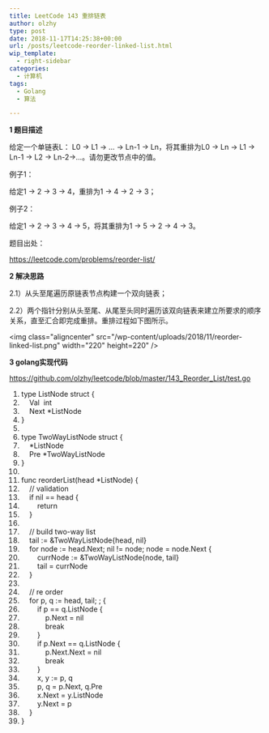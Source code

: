```yaml
---
title: LeetCode 143 重排链表
author: olzhy
type: post
date: 2018-11-17T14:25:38+00:00
url: /posts/leetcode-reorder-linked-list.html
wip_template:
  - right-sidebar
categories:
  - 计算机
tags:
  - Golang
  - 算法

---
```

**1 题目描述**
  
给定一个单链表L： L0 → L1 → … → Ln-1 → Ln，将其重排为L0 → Ln → L1 → Ln-1 → L2 → Ln-2→…。请勿更改节点中的值。

例子1：
  
给定1 -> 2 -> 3 -> 4，重排为1 -> 4 -> 2 -> 3；

例子2：
  
给定1 -> 2 -> 3 -> 4 -> 5，将其重排为1 -> 5 -> 2 -> 4 -> 3。

题目出处：
  
<a href="https://leetcode.com/problems/reorder-list/" target="_blank">https://leetcode.com/problems/reorder-list/</a>

**2 解决思路**
  
2.1）从头至尾遍历原链表节点构建一个双向链表；
  
2.2）两个指针分别从头至尾、从尾至头同时遍历该双向链表来建立所要求的顺序关系，直至汇合即完成重排。重排过程如下图所示。
  
<img class="aligncenter" src="/wp-content/uploads/2018/11/reorder-linked-list.png" width="220" height=220" />

**3 golang实现代码**
  
<a href="https://github.com/olzhy/leetcode/blob/master/143_Reorder_List/test.go" rel="noopener" target="_blank">https://github.com/olzhy/leetcode/blob/master/143_Reorder_List/test.go</a>

<div class="dp-highlighter">
  <div class="bar">
  </div>
  
  <ol start="1" class="dp-j">
    <li class="alt">
      <span><span><span class="keyword">type</span>&nbsp;ListNode&nbsp;<span class="keyword">struct</span>&nbsp;{&nbsp;&nbsp;</span></span>
    </li>
    <li class="">
      <span>&nbsp;&nbsp;&nbsp;&nbsp;Val&nbsp;&nbsp;<span class="keyword">int</span><span>&nbsp;&nbsp;</span></span>
    </li>
    <li class="alt">
      <span>&nbsp;&nbsp;&nbsp;&nbsp;Next&nbsp;*ListNode&nbsp;&nbsp;</span>
    </li>
    <li class="">
      <span>}&nbsp;&nbsp;</span>
    </li>
    <li class="alt">
      <span>&nbsp;&nbsp;</span>
    </li>
    <li class="">
      <span><span class="keyword">type</span>&nbsp;TwoWayListNode&nbsp;<span class="keyword">struct</span>&nbsp;{&nbsp;&nbsp;</span>
    </li>
    <li class="alt">
      <span>&nbsp;&nbsp;&nbsp;&nbsp;*ListNode&nbsp;&nbsp;</span>
    </li>
    <li class="">
      <span>&nbsp;&nbsp;&nbsp;&nbsp;Pre&nbsp;*TwoWayListNode&nbsp;&nbsp;</span>
    </li>
    <li class="alt">
      <span>}&nbsp;&nbsp;</span>
    </li>
    <li class="">
      <span>&nbsp;&nbsp;</span>
    </li>
    <li class="alt">
      <span><span class="keyword">func</span>&nbsp;reorderList(head&nbsp;*ListNode)&nbsp;{&nbsp;&nbsp;</span>
    </li>
    <li class="">
      <span>&nbsp;&nbsp;&nbsp;&nbsp;<span class="comment">//&nbsp;validation</span><span>&nbsp;&nbsp;</span></span>
    </li>
    <li class="alt">
      <span>&nbsp;&nbsp;&nbsp;&nbsp;<span class="keyword">if</span><span>&nbsp;nil&nbsp;==&nbsp;head&nbsp;{&nbsp;&nbsp;</span></span>
    </li>
    <li class="">
      <span>&nbsp;&nbsp;&nbsp;&nbsp;&nbsp;&nbsp;&nbsp;&nbsp;<span class="keyword">return</span><span>&nbsp;&nbsp;</span></span>
    </li>
    <li class="alt">
      <span>&nbsp;&nbsp;&nbsp;&nbsp;}&nbsp;&nbsp;</span>
    </li>
    <li class="">
      <span>&nbsp;&nbsp;</span>
    </li>
    <li class="alt">
      <span>&nbsp;&nbsp;&nbsp;&nbsp;<span class="comment">//&nbsp;build&nbsp;two-way&nbsp;list</span><span>&nbsp;&nbsp;</span></span>
    </li>
    <li class="">
      <span>&nbsp;&nbsp;&nbsp;&nbsp;tail&nbsp;:=&nbsp;&TwoWayListNode{head,&nbsp;nil}&nbsp;&nbsp;</span>
    </li>
    <li class="alt">
      <span>&nbsp;&nbsp;&nbsp;&nbsp;<span class="keyword">for</span><span>&nbsp;node&nbsp;:=&nbsp;head.Next;&nbsp;nil&nbsp;!=&nbsp;node;&nbsp;node&nbsp;=&nbsp;node.Next&nbsp;{&nbsp;&nbsp;</span></span>
    </li>
    <li class="">
      <span>&nbsp;&nbsp;&nbsp;&nbsp;&nbsp;&nbsp;&nbsp;&nbsp;currNode&nbsp;:=&nbsp;&TwoWayListNode{node,&nbsp;tail}&nbsp;&nbsp;</span>
    </li>
    <li class="alt">
      <span>&nbsp;&nbsp;&nbsp;&nbsp;&nbsp;&nbsp;&nbsp;&nbsp;tail&nbsp;=&nbsp;currNode&nbsp;&nbsp;</span>
    </li>
    <li class="">
      <span>&nbsp;&nbsp;&nbsp;&nbsp;}&nbsp;&nbsp;</span>
    </li>
    <li class="alt">
      <span>&nbsp;&nbsp;</span>
    </li>
    <li class="">
      <span>&nbsp;&nbsp;&nbsp;&nbsp;<span class="comment">//&nbsp;re&nbsp;order</span><span>&nbsp;&nbsp;</span></span>
    </li>
    <li class="alt">
      <span>&nbsp;&nbsp;&nbsp;&nbsp;<span class="keyword">for</span><span>&nbsp;p,&nbsp;q&nbsp;:=&nbsp;head,&nbsp;tail;&nbsp;;&nbsp;{&nbsp;&nbsp;</span></span>
    </li>
    <li class="">
      <span>&nbsp;&nbsp;&nbsp;&nbsp;&nbsp;&nbsp;&nbsp;&nbsp;<span class="keyword">if</span><span>&nbsp;p&nbsp;==&nbsp;q.ListNode&nbsp;{&nbsp;&nbsp;</span></span>
    </li>
    <li class="alt">
      <span>&nbsp;&nbsp;&nbsp;&nbsp;&nbsp;&nbsp;&nbsp;&nbsp;&nbsp;&nbsp;&nbsp;&nbsp;p.Next&nbsp;=&nbsp;nil&nbsp;&nbsp;</span>
    </li>
    <li class="">
      <span>&nbsp;&nbsp;&nbsp;&nbsp;&nbsp;&nbsp;&nbsp;&nbsp;&nbsp;&nbsp;&nbsp;&nbsp;<span class="keyword">break</span><span>&nbsp;&nbsp;</span></span>
    </li>
    <li class="alt">
      <span>&nbsp;&nbsp;&nbsp;&nbsp;&nbsp;&nbsp;&nbsp;&nbsp;}&nbsp;&nbsp;</span>
    </li>
    <li class="">
      <span>&nbsp;&nbsp;&nbsp;&nbsp;&nbsp;&nbsp;&nbsp;&nbsp;<span class="keyword">if</span><span>&nbsp;p.Next&nbsp;==&nbsp;q.ListNode&nbsp;{&nbsp;&nbsp;</span></span>
    </li>
    <li class="alt">
      <span>&nbsp;&nbsp;&nbsp;&nbsp;&nbsp;&nbsp;&nbsp;&nbsp;&nbsp;&nbsp;&nbsp;&nbsp;p.Next.Next&nbsp;=&nbsp;nil&nbsp;&nbsp;</span>
    </li>
    <li class="">
      <span>&nbsp;&nbsp;&nbsp;&nbsp;&nbsp;&nbsp;&nbsp;&nbsp;&nbsp;&nbsp;&nbsp;&nbsp;<span class="keyword">break</span><span>&nbsp;&nbsp;</span></span>
    </li>
    <li class="alt">
      <span>&nbsp;&nbsp;&nbsp;&nbsp;&nbsp;&nbsp;&nbsp;&nbsp;}&nbsp;&nbsp;</span>
    </li>
    <li class="">
      <span>&nbsp;&nbsp;&nbsp;&nbsp;&nbsp;&nbsp;&nbsp;&nbsp;x,&nbsp;y&nbsp;:=&nbsp;p,&nbsp;q&nbsp;&nbsp;</span>
    </li>
    <li class="alt">
      <span>&nbsp;&nbsp;&nbsp;&nbsp;&nbsp;&nbsp;&nbsp;&nbsp;p,&nbsp;q&nbsp;=&nbsp;p.Next,&nbsp;q.Pre&nbsp;&nbsp;</span>
    </li>
    <li class="">
      <span>&nbsp;&nbsp;&nbsp;&nbsp;&nbsp;&nbsp;&nbsp;&nbsp;x.Next&nbsp;=&nbsp;y.ListNode&nbsp;&nbsp;</span>
    </li>
    <li class="alt">
      <span>&nbsp;&nbsp;&nbsp;&nbsp;&nbsp;&nbsp;&nbsp;&nbsp;y.Next&nbsp;=&nbsp;p&nbsp;&nbsp;</span>
    </li>
    <li class="">
      <span>&nbsp;&nbsp;&nbsp;&nbsp;}&nbsp;&nbsp;</span>
    </li>
    <li class="alt">
      <span>}&nbsp;&nbsp;</span>
    </li>
  </ol>
</div>